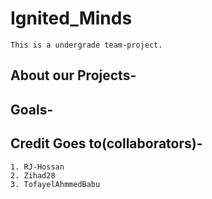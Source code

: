 # Ignited_Minds

    This is a undergrade team-project.
 
 ## About our Projects-
 
 ## Goals-
 
 ## Credit Goes to(collaborators)-

    1. RJ-Hossan
    2. Zihad28
    3. TofayelAhmmedBabu
